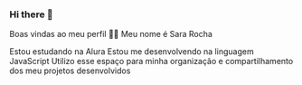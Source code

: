 ### Hi there 👋

Boas vindas ao meu perfil 💙💙
Meu nome é Sara Rocha

Estou estudando na Alura
Estou me desenvolvendo na linguagem JavaScript
Utilizo esse espaço para minha organização e compartilhamento dos meu projetos desenvolvidos
